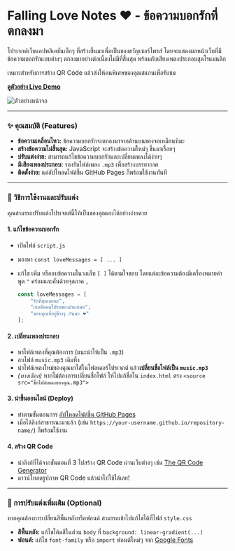 # Falling Love Notes ❤️ - ข้อความบอกรักที่ตกลงมา

โปรเจกต์เว็บแอปพลิเคชันเล็กๆ ที่สร้างขึ้นมาเพื่อเป็นของขวัญเซอร์ไพรส์ โดยจะแสดงผลหน้าเว็บที่มีข้อความบอกรักแบบต่างๆ ตกลงมาอย่างต่อเนื่องไม่มีที่สิ้นสุด พร้อมกับเสียงเพลงประกอบสุดโรแมนติก

เหมาะสำหรับการสร้าง QR Code แล้วส่งให้คนพิเศษของคุณสแกนเพื่อรับชม

**[ดูตัวอย่าง Live Demo](https://anmayvaa.github.io/love-for-pap/)**

![ตัวอย่างหน้าจอ](https://private-user-images.githubusercontent.com/181745491/481319099-5721248e-b67b-4ed1-806c-511f204e3585.png?jwt=eyJ0eXAiOiJKV1QiLCJhbGciOiJIUzI1NiJ9.eyJpc3MiOiJnaXRodWIuY29tIiwiYXVkIjoicmF3LmdpdGh1YnVzZXJjb250ZW50LmNvbSIsImtleSI6ImtleTUiLCJleHAiOjE3NTYwOTEwOTMsIm5iZiI6MTc1NjA5MDc5MywicGF0aCI6Ii8xODE3NDU0OTEvNDgxMzE5MDk5LTU3MjEyNDhlLWI2N2ItNGVkMS04MDZjLTUxMWYyMDRlMzU4NS5wbmc_WC1BbXotQWxnb3JpdGhtPUFXUzQtSE1BQy1TSEEyNTYmWC1BbXotQ3JlZGVudGlhbD1BS0lBVkNPRFlMU0E1M1BRSzRaQSUyRjIwMjUwODI1JTJGdXMtZWFzdC0xJTJGczMlMkZhd3M0X3JlcXVlc3QmWC1BbXotRGF0ZT0yMDI1MDgyNVQwMjU5NTNaJlgtQW16LUV4cGlyZXM9MzAwJlgtQW16LVNpZ25hdHVyZT0zNGEzOWNhOWYyODZmNjU1Mzg0YTZlZmNiNmY1YTJkODg1NGY3OGEzZThkZDM4MTZkYzY1MjI2ZDA5NDU5MTRjJlgtQW16LVNpZ25lZEhlYWRlcnM9aG9zdCJ9.qwEWEyQPpMpdmbJ-jcGtT3e2RaWAA9zY7QVjHC2EXqc)

---

### **✨ คุณสมบัติ (Features)**

* **ข้อความเคลื่อนไหว:** ข้อความบอกรักจะตกลงมาจากด้านบนของจอเหมือนหิมะ
* **สร้างข้อความไม่สิ้นสุด:** JavaScript จะสร้างข้อความใหม่ๆ ขึ้นมาเรื่อยๆ
* **ปรับแต่งง่าย:** สามารถแก้ไขข้อความบอกรักและเปลี่ยนเพลงได้ง่ายๆ
* **มีเสียงเพลงประกอบ:** รองรับไฟล์เพลง `.mp3` เพื่อสร้างบรรยากาศ
* **ติดตั้งง่าย:** แค่อัปโหลดไฟล์ขึ้น GitHub Pages ก็พร้อมใช้งานทันที

---

### **🚀 วิธีการใช้งานและปรับแต่ง**

คุณสามารถปรับแต่งโปรเจกต์นี้ให้เป็นของคุณเองได้อย่างง่ายดาย

#### **1. แก้ไขข้อความบอกรัก**

-   เปิดไฟล์ `script.js`
-   มองหา `const loveMessages = [ ... ]`
-   แก้ไข เพิ่ม หรือลบข้อความในวงเล็บ `[ ]` ได้ตามใจชอบ โดยแต่ละข้อความต้องมีเครื่องหมายคำพูด `"` คร่อมและคั่นด้วยจุลภาค `,`

    ```javascript
    const loveMessages = [
        "รักที่สุดเลยนะ",
        "เธอคือคนโปรดของฉันเสมอ",
        "ขอบคุณที่อยู่ข้างๆ กันนะ ❤️"
    ];
    ```

#### **2. เปลี่ยนเพลงประกอบ**

-   หาไฟล์เพลงที่คุณต้องการ (แนะนำให้เป็น `.mp3`)
-   ลบไฟล์ `music.mp3` เดิมทิ้ง
-   นำไฟล์เพลงใหม่ของคุณมาใส่ในโฟลเดอร์โปรเจกต์ แล้ว**เปลี่ยนชื่อไฟล์เป็น `music.mp3`**
-   *(ทางเลือก)* หากไม่ต้องการเปลี่ยนชื่อไฟล์ ให้ไปแก้ชื่อใน `index.html` ตรง `<source src="ชื่อไฟล์เพลงของคุณ.mp3">`

#### **3. นำขึ้นออนไลน์ (Deploy)**

-   ทำตามขั้นตอนการ [อัปโหลดไฟล์ขึ้น GitHub Pages](https://pages.github.com/)
-   เมื่อได้ลิงก์สาธารณะมาแล้ว (เช่น `https://your-username.github.io/repository-name/`) ก็พร้อมใช้งาน

#### **4. สร้าง QR Code**

-   นำลิงก์ที่ได้จากขั้นตอนที่ 3 ไปสร้าง QR Code ผ่านเว็บต่างๆ เช่น [The QR Code Generator](https://www.the-qrcode-generator.com/)
-   ดาวน์โหลดรูปภาพ QR Code แล้วนำไปใช้ได้เลย!

---
### **🎨 การปรับแต่งเพิ่มเติม (Optional)**

หากคุณต้องการเปลี่ยนสีพื้นหลังหรือฟอนต์ สามารถเข้าไปแก้ไขได้ที่ไฟล์ `style.css`

-   **สีพื้นหลัง:** แก้ไขโค้ดสีในส่วน `body` ที่ `background: linear-gradient(...)`
-   **ฟอนต์:** แก้ไข `font-family` หรือ `import` ฟอนต์ใหม่ๆ จาก [Google Fonts](https://fonts.google.com/)
